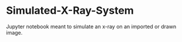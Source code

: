 # Simulated-X-Ray-System

Jupyter notebook meant to simulate an x-ray on an imported or drawn image.
